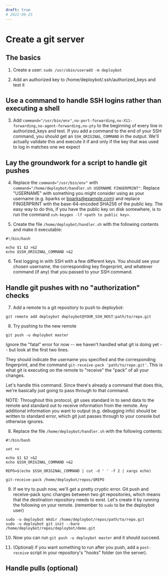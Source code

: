 ```yaml
---
draft: true
# 2022-09-25
---
```


# Create a git server

## The basics

1. Create a user: `sudo /usr/sbin/useradd -m deploybot`

2. Add an authorized key to /home/deploybot/.ssh/authorized_keys and test it

## Use a command to handle SSH logins rather than executing a shell

3. Add `command="/usr/bin/env",no-port-forwarding,no-X11-forwarding,no-agent-forwarding,no-pty` to the beginning of every line in authorized_keys and test.
   If you add a command to the end of your SSH command, you should get an `SSH_ORIGINAL_COMMAND` in the output. We'll actually validate this and execute it
   if and only if the key that was used to log in matches one we expect

## Lay the groundwork for a script to handle git pushes

4. Replace the `command="/usr/bin/env"` with `command="/home/deploybot/handler.sh USERNAME FINGERPRINT"`. Replace "USERNAME" with something you might
   consider using as your username (e.g. bparks or bparks@example.com) and replace FINGERPRINT with the base-64-encoded SHA256 of the public key. The easy
   way to do this, if you have the public key on disk somewhere, is to run the command `ssh-keygen -lf <path to public key>`.

5. Create the file `/home/deploybot/handler.sh` with the following contents and make it executable:

```
#!/bin/bash

echo $1 $2 >&2
echo $SSH_ORIGINAL_COMMAND >&2
```

6. Test logging in with SSH with a few different keys. You should see your chosen username, the corresponding key fingerprint, and whatever command (if
   any) that you passed to your SSH command.

## Handle git pushes with no "authorization" checks

7. Add a remote to a git repository to push to deploybot:

```
git remote add deploybot deploybot@YOUR_SSH_HOST:path/to/repo.git
```

8. Try pushing to the new remote

```
git push -u deploybot master
```

Ignore the "fatal" error for now -- we haven't handled what git is doing yet -- but look at the first two lines.

They should indicate the username you specified and the corresponding fingerprint, and the command
`git-receive-pack 'path/to/repo.git'`. This is what git is executing on the remote to "receive" the "pack" of
all your changes.

Let's handle this command. Since there's already a command that does this, we're basically just going to pass
through to that command.

NOTE: Throughout this protocol, git uses standard in to send data to the remote and standard out to receive information
from the remote. Any additional information you want to output (e.g. debugging info) should be written to standard error,
which git just passes through to your console but otherwise ignores.

8. Replace the file `/home/deploybot/handler.sh` with the following contents:

```
#!/bin/bash

set +v

echo $1 $2 >&2
echo $SSH_ORIGINAL_COMMAND >&2

REPO=$(echo $SSH_ORIGINAL_COMMAND | cut -d ' ' -f 2 | xargs echo)

git-receive-pack /home/deploybot/repos/$REPO
```

9. If we try to push now, we'll get a pretty cryptic error. Git push and receive-pack sync changes between two git repositories,
   which means that the destination repository needs to exist. Let's create it by running the following on your remote.
   (remember to `sudo` to be the deploybot user)

```
sudo -u deploybot mkdir /home/deploybot/repos/path/to/repo.git
sudo -u deploybot git init --bare /home/deploybot/repos/deploybot/demo.git
```

10. Now you can run `git push -u deploybot master` and it should succeed.

11. (Optional) if you want something to run after you push, add a `post-receive` script in your repository's "hooks" folder (on the server).

## Handle pulls (optional)
